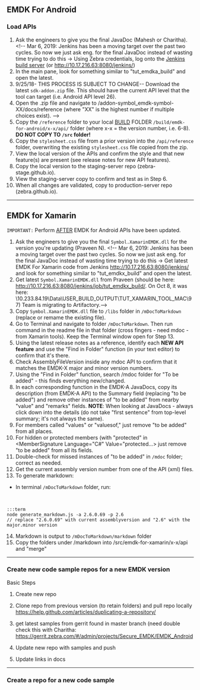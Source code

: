 

## EMDK For Android

### Load APIs
1. Ask the engineers to give you the final JavaDoc (Mahesh or Charitha). <!-- Mar 6, 2019: Jenkins has been a moving target over the past two cycles. So now we just ask eng. for the final JavaDoc instead of wasting time trying to do this -> Using Zebra credentials, log onto the [Jenkins build server](http://10.17.216.63:8080/jenkins/job/TUT_Build_EMDKA/) (or http://10.17.216.63:8080/jenkins/)
2. In the main pane, look for something similar to "tut_emdka_build" and open the latest.
3. 9/25/18- THIS PROCESS IS SUBJECT TO CHANGE-- Download the latest `sdk-addon.zip` file. This should have the current API level that the tool can target (i.e. Android API level 26). 
4. Open the .zip file and navigate to /addon-symbol_emdk-symbol-XX/docs/reference (where "XX" is the highest number if multiple choices exist).  -->
5. Copy the `/reference` folder to your local <u>BUILD</u> FOLDER `/build/emdk-for-android/x-x/api/` folder (where x-x = the version number, i.e. 6-8). **DO NOT COPY TO `/src` folder!** 
6. Copy the `stylesheet.css` file from a prior version into the `/api/reference` folder, overwriting the existing `stylesheet.css` file copied from the zip. 
7. View the local version of the APIs and confirm the style and that new feature(s) are present (see release notes for new API features).
8. Copy the local version to the staging-server repo (zebra-stage.github.io).
9. View the staging-server copy to confirm and test as in Step 6.
10. When all changes are validated, copy to production-server repo (zebra.github.io).

-----

## EMDK for Xamarin

`IMPORTANT:` Perform <u>AFTER</u> EMDK for Android APIs have been updated.  

1. Ask the engineers to give you the final `Symbol.XamarinEMDK.dll` for the version you're updating (Praveen N). <!-- Mar 6, 2019: Jenkins has been a moving target over the past two cycles. So now we just ask eng. for the final JavaDoc instead of wasting time trying to do this -> Get latest EMDK For Xamarin code from Jenkins  http://10.17.216.63:8080/jenkins/ and look for something similar to "tut_emdkx_build" and open the latest. 
2. Get latest `Symbol.XamarinEMDK.dll` from Praveen (should be here: http://10.17.216.63:8080/jenkins/job/tut_emdkx_build/. On Oct 8, it was here: \\10.233.84.19\Data\USER_BUILD_OUTPUT\TUT_XAMARIN_TOOL_MAC\97) Team is migrating to Artifactory.-->
3. Copy `Symbol.XamarinEMDK.dll` file to `/libs` folder in `/mDocToMarkdown` (replace or remame the existing file).
4. Go to Terminal and navigate to folder `/mDocToMarkdown`. Then run command in the readme file in that folder (cross fingers - need mdoc - from Xamarin tools). Keep the Terminal window open for Step 13. 
5. Using the latest release notes as a reference, identify each **NEW API feature** and use the "Find in Folder" function (in your text editor) to confirm that it's there. 
6. Check AssemblyFileVersion inside any mdoc API to confirm that it matches the EMDK-X major and minor version numbers. 
7. Using the "Find in Folder" function, search /mdoc folder for "To be added" - this finds everything new/changed. 
8. In each corresponding function in the EMDK-A JavaDocs, copy its description (from EMDK-A API) to the Summary field (replacing "to be added") and remove other instances of "to be added" from nearby "value" and "remarks" fields. **NOTE**: When looking at JavaDocs - always click down into the details (do not take "first sentence" from top-level summary; it's not always the same). 
9. For members called "values" or "valuesof," just remove "to be added" from all places. 
10. For hidden or protected members (with "protected" in <MemberSignature Language="C#" Value="protected...> just remove "to be added" from all its fields. 
11. Double-check for missed instances of "to be added" in `/mdoc` folder; correct as needed. 
12. Get the current assembly version number from one of the API (xml) files. 
13. To generate markdown: 
   * In terminal `/mDocToMarkdown` folder, run: <br>
<br>

   	:::term
   	node generate_markdown.js -a 2.6.0.69 -p 2.6
   	// replace "2.6.0.69" with current assemblyversion and "2.6" with the major.minor version

14. Markdown is output to `/mDocToMarkdown/markdown` folder
15. Copy the folders under /markdown into /src/emdk-for-xamarin/x-x/api and "merge"

-----

### Create new code sample repos for a new EMDK version

Basic Steps
1) Create new repo
2) Clone repo from previous version (to retain folders) and pull repo locally https://help.github.com/articles/duplicating-a-repository/
3) get latest samples from gerrit  found in master branch (need double check this with Charitha:
https://gerrit.zebra.com/#/admin/projects/Secure_EMDK/EMDK_Android

4) Update new repo with samples and push

5) Update links in docs

-----

### Create a repo for a new code sample




